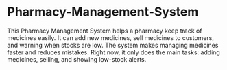 # Pharmacy-Management-System
This Pharmacy Management System helps a pharmacy keep track of medicines easily. It can add new medicines, sell medicines to customers, and warning when stocks are low. The system makes managing medicines faster and reduces mistakes. Right now, it only does the main tasks: adding medicines, selling, and showing low-stock alerts. 
